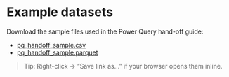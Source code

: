 # Example datasets

Download the sample files used in the Power Query hand-off guide:

- [pq_handoff_sample.csv](examples/pq_handoff_sample.csv)
- [pq_handoff_sample.parquet](examples/pq_handoff_sample.parquet)

> Tip: Right-click → “Save link as…” if your browser opens them inline.
